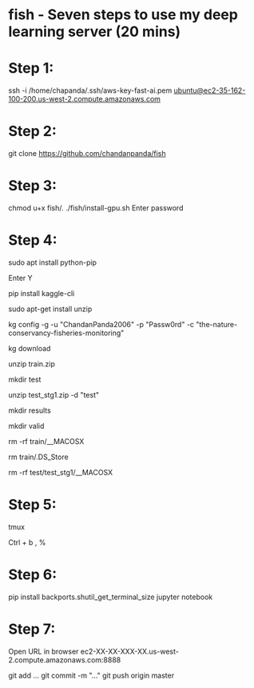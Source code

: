# fish - Seven steps to use my deep learning server (20 mins)

# Step 1:
ssh -i /home/chapanda/.ssh/aws-key-fast-ai.pem ubuntu@ec2-35-162-100-200.us-west-2.compute.amazonaws.com

# Step 2:
git clone https://github.com/chandanpanda/fish	

# Step 3:
chmod u+x fish/*.*
./fish/install-gpu.sh
Enter password

# Step 4:
sudo apt install python-pip

Enter Y

pip install kaggle-cli

sudo apt-get install unzip

kg config -g -u "ChandanPanda2006" -p "Passw0rd" -c "the-nature-conservancy-fisheries-monitoring"

kg download

unzip train.zip  

mkdir test

unzip test_stg1.zip -d "test"

mkdir results

mkdir valid

rm -rf train/__MACOSX

rm train/.DS_Store

rm -rf test/test_stg1/__MACOSX


# Step 5:
tmux

Ctrl + b , %


# Step 6:
pip install backports.shutil_get_terminal_size
jupyter notebook

# Step 7:
Open URL in browser
ec2-XX-XX-XXX-XX.us-west-2.compute.amazonaws.com:8888

git add ...
git commit -m "..."
git push origin master


